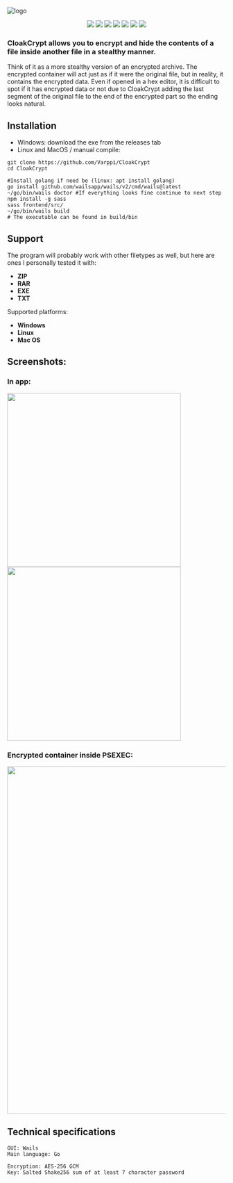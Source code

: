![logo](https://github.com/user-attachments/assets/0bbc4877-7d9c-49f3-8253-15f1c87bd422)
<p align="center">
<img src="https://img.shields.io/badge/go-%2300ADD8.svg?style=for-the-badge&logo=go&logoColor=white">
<img src="https://img.shields.io/badge/html5-%23E34F26.svg?style=for-the-badge&logo=html5&logoColor=white">
<img src="https://img.shields.io/badge/css3-%231572B6.svg?style=for-the-badge&logo=css3&logoColor=white">
<img src="https://img.shields.io/badge/react-%2320232a.svg?style=for-the-badge&logo=react&logoColor=%2361DAFB">
<img src="https://img.shields.io/badge/Windows-0078D6?style=for-the-badge&logo=windows&logoColor=white">
<img src="https://img.shields.io/badge/Linux-FCC624?style=for-the-badge&logo=linux&logoColor=black">
<img src="https://img.shields.io/badge/mac%20os-000000?style=for-the-badge&logo=macos&logoColor=F0F0F0">
</p>

### CloakCrypt allows you to encrypt and hide the contents of a file inside another file in a stealthy manner. 

Think of it as a more stealthy version of an encrypted archive. The encrypted container will act just as if it were the original file, but in reality, it contains the encrypted data. Even if opened in a hex editor, it is difficult to spot if it has encrypted data or not due to CloakCrypt adding the last segment of the original file to the end of the encrypted part so the ending looks natural.

## Installation
* Windows: download the exe from the releases tab
* Linux and MacOS / manual compile:
```
git clone https://github.com/Varppi/CloakCrypt
cd CloakCrypt

#Install golang if need be (linux: apt install golang)
go install github.com/wailsapp/wails/v2/cmd/wails@latest
~/go/bin/wails doctor #If everything looks fine continue to next step
npm install -g sass
sass frontend/src/
~/go/bin/wails build
# The executable can be found in build/bin
```

## Support
The program will probably work with other filetypes as well, but here are ones I personally tested it with:
* <b>ZIP</b>
* <b>RAR</b>
* <b>EXE</b>
* <b>TXT</b>

Supported platforms:
* <b>Windows</b>
* <b>Linux</b>
* <b>Mac OS</b>

## Screenshots:
### In app:
<img width=400 src="https://github.com/user-attachments/assets/f6f55a47-774f-420c-8819-8201ba7a3dd02"></img>
<img width=400 src="https://github.com/user-attachments/assets/bc5fae2c-650e-4be1-a6de-b68d6b63d462"></img>


### Encrypted container inside PSEXEC:
<img width=800 src="https://github.com/user-attachments/assets/4605f29a-18fa-41d4-a4d7-804687aa34be"></img>

## Technical specifications
```
GUI: Wails
Main language: Go

Encryption: AES-256 GCM
Key: Salted Shake256 sum of at least 7 character password
```
